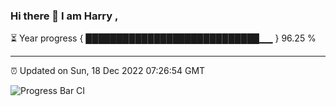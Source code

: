 ### Hi there 👋 I am Harry , 

⏳ Year progress { ████████████████████████████▁▁ } 96.25 %

---

⏰ Updated on Sun, 18 Dec 2022 07:26:54 GMT

![Progress Bar CI](https://github.com/duykhang68/duykhang68/workflows/Progress%20Bar%20CI/badge.svg)
